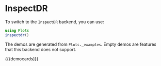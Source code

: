 # InspectDR

To switch to the `InspectDR` backend, you can use:

```julia
using Plots
inspectdr()
```

The demos are generated from `Plots._examples`. Empty demos are features that this backend does not support.

{{{democards}}}
